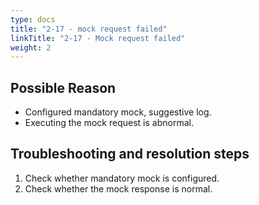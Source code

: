```yaml
---
type: docs
title: "2-17 - mock request failed"
linkTitle: "2-17 - Mock request failed"
weight: 2
---
```


## Possible Reason

* Configured mandatory mock, suggestive log.
* Executing the mock request is abnormal.

## Troubleshooting and resolution steps
1. Check whether mandatory mock is configured.
2. Check whether the mock response is normal.



<p style="margin-top: 3rem;"> </p>